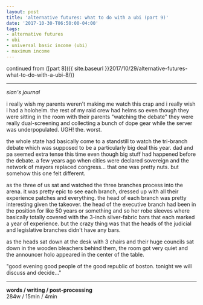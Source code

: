 ```yaml
---
layout: post
title: 'alternative futures: what to do with a ubi (part 9)'
date: '2017-10-30-T06:50:00-04:00'
tags:
- alternative futures
- ubi
- universal basic income (ubi)
- maximum income
--- 
```


continued from ([part 8]({{ site.baseurl }}2017/10/29/alternative-futures-what-to-do-with-a-ubi-8/))

---

*sian's journal*

i really wish my parents weren't making me watch this crap and i really wish i had a holohelm. the rest of my raid crew had helms so even though they were sitting in the room with their parents "watching the debate" they were really dual-screening and collecting a bunch of dope gear while the server was underpopulated. UGH! the. worst.

the whole state had basically come to a standstill to watch the tri-branch debate which was supposed to be a particularly big deal this year. dad and pa seemed extra tense this time even though big stuff had happened before the debate. a few years ago when cities were declared sovereign and the network of mayors replaced congress... that one was pretty nuts. but somehow this one felt different. 

as the three of us sat and watched the three branches process into the arena. it was pretty epic to see each branch, dressed up with all their experience patches and everything. the head of each branch was pretty interesting given the takeover. the head of the executive branch had been in the position for like 50 years or something and so her robe sleeves where basically totally covered with the 3-inch silver-fabric bars that each marked a year of experience. but the crazy thing was that the heads of the judicial and legislative branches didn't have any bars. 

as the heads sat down at the desk with 3 chairs and their huge councils sat down in the wooden bleachers behind them, the room got very quiet and the announcer holo appeared in the center of the table. 

"good evening good people of the good republic of boston. tonight we will discuss and decide..."

---

**words / writing / post-processing**  
284w / 15min / 4min